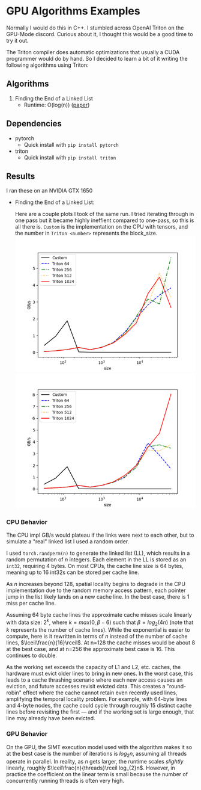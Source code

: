# GPU Algorithms Examples
Normally I would do this in C++. I stumbled across OpenAI Triton on the GPU-Mode discord. 
Curious about it, I thought this would be a good time to try it out.

The Triton compiler does automatic optimizations that usually a CUDA programmer would do by hand. So I decided to learn a bit of it writing the following algorithms using Triton:
## Algorithms
1. Finding the End of a Linked List 
    - Runtime: O(log(n)) ([paper](https://rsim.cs.illinois.edu/arch/qual_papers/systems/3.pdf))

## Dependencies
- pytorch
  - Quick install with `pip install pytorch`
- triton
  - Quick install with `pip install triton`

## Results
I ran these on an NVIDIA GTX 1650

- Finding the End of a Linked List:

  Here are a couple plots I took of the same run. I tried iterating through in one pass but it became highly ineffient compared to one-pass, so this is all there is. `Custom` is the implementation on the CPU with tensors, and the number in `Triton <number>` represents the block_size.
  ![Finding the End of a Linked List results](images/benchmarks/fast_eof_ll/Finding%20the%20End%20of%20a%20Linked%20List%20Performance(1).png)
  ![Finding the End of a Linked List results](images/benchmarks/fast_eof_ll/Finding%20the%20End%20of%20a%20Linked%20List%20Performance(2).png)

### CPU Behavior
  The CPU impl GB/s would plateau if the links were next to each other, but to simulate a "real" linked list I used a random order. 

  I used `torch.randperm(n)` to generate the linked list (LL), which results in a random permutation of $n$ integers. Each element in the LL is stored as an `int32`, requiring 4 bytes. On most CPUs, the cache line size is 64 bytes, meaning up to 16 int32s can be stored per cache line. 
  
  As $n$ increases beyond 128, spatial locality begins to degrade in the CPU implementation due to the random memory access pattern, each pointer jump in the list likely lands on a new cache line. In the best case, there is 1 miss per cache line.
  
  Assuming 64 byte cache lines the approximate cache misses scale linearly with data size: $2^{k}$, where $k=max(0, \beta-6)$ such that $\beta=log_{2}(4n)$ (note that $k$ represents the number of cache lines). While the exponential is easier to compute, here is it rewritten in terms of $n$ instead of the number of cache lines, $\lceil\frac{n}{16}\rceil$. At n=128 the cache misses would be about 8 at the best case, and at n=256 the approximate best case is 16. This continues to double. 
  
  As the working set exceeds the capacity of L1 and L2, etc. caches, the hardware must evict older lines to bring in new ones. In the worst case, this leads to a cache thrashing scenario where each new access causes an eviction, and future accesses revisit evicted data. This creates a "round-robin" effect where the cache cannot retain even recently used lines, amplifying the temporal locality problem. For example, with 64-byte lines and 4-byte nodes, the cache could cycle through roughly 15 distinct cache lines before revisiting the first — and if the working set is large enough, that line may already have been evicted. 

  ### GPU Behavior
  On the GPU, the SIMT execution model used with the algorithm makes it so at the best case is the number of iterations is $log_{2}n$, assuming all threads operate in parallel. In reality, as $n$ gets larger, the runtime scales *slightly* linearly, roughly $\lceil\frac{n}{threads}\rceil log_{2}n$. However, in practice the coefficient on the linear term is small because the number of concurrently running threads is often very high.